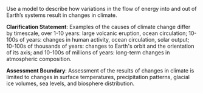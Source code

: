 Use a model to describe how variations in the flow of energy into and out of Earth’s systems result in changes in climate.

**Clarification Statement**: Examples of the causes of climate change differ by timescale, over 1-10 years: large volcanic eruption, ocean circulation; 10-100s of years: changes in human activity, ocean circulation, solar output; 10-100s of thousands of years: changes to Earth's orbit and the orientation of its axis; and 10-100s of millions of years: long-term changes in atmospheric composition.

**Assessment Boundary**: Assessment of the results of changes in climate is limited to changes in surface temperatures, precipitation patterns, glacial ice volumes, sea levels, and biosphere distribution.